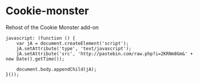 Cookie-monster
==============

Rehost of the Cookie Monster add-on

```
javascript: (function () {
	var jA = document.createElement('script');
	jA.setAttribute('type', 'text/javascript');
	jA.setAttribute('src', 'http://pastebin.com/raw.php?i=2KRNm8Gm&' + new Date().getTime());

	document.body.appendChild(jA);
}());
```